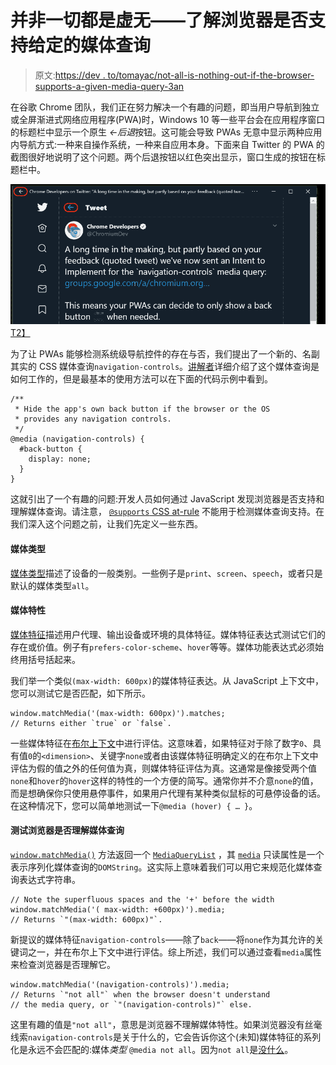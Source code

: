 # 并非一切都是虚无——了解浏览器是否支持给定的媒体查询

> 原文:[https://dev . to/tomayac/not-all-is-nothing-out-if-the-browser-supports-a-given-media-query-3an](https://dev.to/tomayac/not-all-is-nothing-finding-out-if-the-browser-supports-a-given-media-query-3an)

在谷歌 Chrome 团队，我们正在努力解决一个有趣的问题，即当用户导航到独立或全屏渐进式网络应用程序(PWA)时，Windows 10 等一些平台会在应用程序窗口的标题栏中显示一个原生 *←后退*按钮。这可能会导致 PWAs 无意中显示两种应用内导航方式:一种来自操作系统，一种来自应用本身。下面来自 Twitter 的 PWA 的截图很好地说明了这个问题。两个后退按钮以红色突出显示，窗口生成的按钮在标题栏中。

[![Two back buttons in Twitter's PWA, one from Windows 10, one from the app.](img/eddf27c7f5b88f3328e727dcce45f7b3.png)T2】](https://res.cloudinary.com/practicaldev/image/fetch/s--ybYvZvdN--/c_limit%2Cf_auto%2Cfl_progressive%2Cq_auto%2Cw_880/https://blog.tomayac.cimg/twitter-double-back-button.png)

为了让 PWAs 能够检测系统级导航控件的存在与否，我们提出了一个新的、名副其实的 CSS 媒体查询`navigation-controls`。[讲解者](https://github.com/fallaciousreasoning/backbutton-mediaquery/blob/master/explainer.md#css)详细介绍了这个媒体查询是如何工作的，但是最基本的使用方法可以在下面的代码示例中看到。

```
/**
 * Hide the app's own back button if the browser or the OS
 * provides any navigation controls.
 */
@media (navigation-controls) {
  #back-button {
    display: none;
  }
} 
```

这就引出了一个有趣的问题:开发人员如何通过 JavaScript 发现浏览器是否支持和理解媒体查询。请注意， [`@supports` CSS at-rule](https://developer.mozilla.org/en-US/docs/Web/CSS/@supports) 不能用于检测媒体查询支持。在我们深入这个问题之前，让我们先定义一些东西。

#### [](#media-types)媒体类型

[媒体类型](https://developer.mozilla.org/en-US/docs/Web/CSS/Media_Queries/Using_media_queries#Media_types)描述了设备的一般类别。一些例子是`print`、`screen`、`speech`，或者只是默认的媒体类型`all`。

#### [](#media-features)媒体特性

[媒体特征](https://developer.mozilla.org/en-US/docs/Web/CSS/Media_Queries/Using_media_queries#Media_features)描述用户代理、输出设备或环境的具体特征。媒体特征表达式测试它们的存在或价值。例子有`prefers-color-scheme`、`hover`等等。媒体功能表达式必须始终用括号括起来。

我们举一个类似`(max-width: 600px)`的媒体特征表达。从 JavaScript 上下文中，您可以测试它是否匹配，如下所示。

```
window.matchMedia('(max-width: 600px)').matches;
// Returns either `true` or `false`. 
```

一些媒体特征在[布尔上下文](https://drafts.csswg.org/mediaqueries-5/#boolean-context)中进行评估。这意味着，如果特征对于除了数字`0`、具有值`0`的`<dimension>`、关键字`none`或者由该媒体特征明确定义的在布尔上下文中评估为假的值之外的任何值为真，则媒体特征评估为真。这通常是像接受两个值`none`和`hover`的`hover`这样的特性的一个方便的简写。通常你并不介意`none`的值，而是想确保你只使用悬停事件，如果用户代理有某种类似鼠标的可悬停设备的话。在这种情况下，您可以简单地测试一下`@media (hover) { … }`。

#### [](#testing-if-a-browser-understands-a-media-query)测试浏览器是否理解媒体查询

[`window.matchMedia()`](https://developer.mozilla.org/en-US/docs/Web/API/Window/matchMedia) 方法返回一个 [`MediaQueryList`](https://developer.mozilla.org/en-US/docs/Web/API/MediaQueryList) ，其 [`media`](https://developer.mozilla.org/en-US/docs/Web/API/MediaQueryList/media) 只读属性是一个表示序列化媒体查询的`DOMString`。这实际上意味着我们可以用它来规范化媒体查询表达式字符串。

```
// Note the superfluous spaces and the '+' before the width
window.matchMedia('( max-width: +600px)').media;
// Returns `"(max-width: 600px)"`. 
```

新提议的媒体特征`navigation-controls`——除了`back`——将`none`作为其允许的关键词之一，并在布尔上下文中进行评估。综上所述，我们可以通过查看`media`属性来检查浏览器是否理解它。

```
window.matchMedia('(navigation-controls)').media;
// Returns `"not all"` when the browser doesn't understand
// the media query, or `"(navigation-controls)"` else. 
```

这里有趣的值是`"not all"`，意思是浏览器不理解媒体特性。如果浏览器没有丝毫线索`navigation-controls`是关于什么的，它会告诉你这个(未知)媒体特征的系列化是永远不会匹配的:媒体*类型* `@media not all`。因为`not all`是[没什么](https://en.wikipedia.org/wiki/Nothing)。